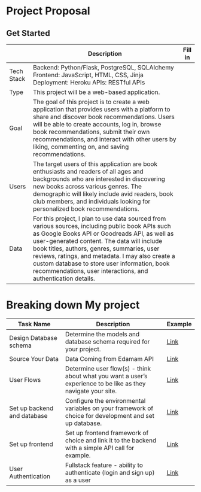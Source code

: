 # Project Proposal

## Get Started

|            | Description                                                                                                                                                                                                                                                                                                                                              | Fill in |
| ---------- | -------------------------------------------------------------------------------------------------------------------------------------------------------------------------------------------------------------------------------------------------------------------------------------------------------------------------------------------------------- | ------- |
| Tech Stack | Backend: Python/Flask, PostgreSQL, SQLAlchemy Frontend: JavaScript, HTML, CSS, Jinja Deployment: Heroku APIs: RESTful APIs                              |         |
| Type       | This project will be a web-based application.                                                                                                                                                                                                                                                                                                    |         |
| Goal       | The goal of this project is to create a web application that provides users with a platform to share and discover book recommendations. Users will be able to create accounts, log in, browse book recommendations, submit their own recommendations, and interact with other users by liking, commenting on, and saving recommendations.                                                                                                                                                                                                                                                                                                      |         |
| Users      | The target users of this application are book enthusiasts and readers of all ages and backgrounds who are interested in discovering new books across various genres. The demographic will likely include avid readers, book club members, and individuals looking for personalized book recommendations.                                                                                                                                                                                                                                                           |         |
| Data       | For this project, I plan to use data sourced from various sources, including public book APIs such as Google Books API or Goodreads API, as well as user-generated content. The data will include book titles, authors, genres, summaries, user reviews, ratings, and metadata. I may also create a custom database to store user information, book recommendations, user interactions, and authentication details.                                                                                                                                                                                                                                                           |         |

# Breaking down My project


| Task Name                   | Description                                                                                                   | Example                                                           |
| --------------------------- | ------------------------------------------------------------------------------------------------------------- | ----------------------------------------------------------------- |
| Design Database schema      | Determine the models and database schema required for your project.                                           | [Link](https://dbdiagram.io/d/6629c25503593b6b61e81a88) |
| Source Your Data            | Data Coming from Edamam API          | [Link](https://developer.edamam.com/edamam-docs-recipe-api) |
| User Flows                  | Determine user flow(s) - think about what you want a user’s experience to be like as they navigate your site. | [Link](https://github.com/hatchways-community/capstone-project-one-5d3459f7731b43b3a15ef62527f70612/issues/1) |
| Set up backend and database | Configure the environmental variables on your framework of choice for development and set up database.        | [Link](https://github.com/hatchways-community/capstone-project-one-5d3459f7731b43b3a15ef62527f70612/issues/24) |
| Set up frontend             | Set up frontend framework of choice and link it to the backend with a simple API call for example.            | [Link](https://github.com/hatchways-community/capstone-project-one-5d3459f7731b43b3a15ef62527f70612/issues/3) |
| User Authentication         | Fullstack feature - ability to authenticate (login and sign up) as a user                                     | [Link](hhttps://github.com/hatchways-community/capstone-project-one-5d3459f7731b43b3a15ef62527f70612/issues/4) |



